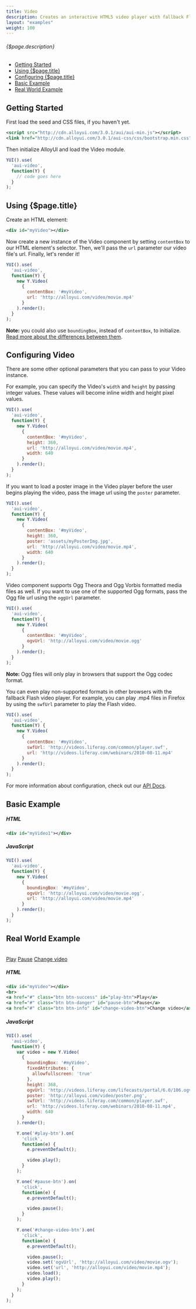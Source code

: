 ```yaml
---
title: Video
description: Creates an interactive HTML5 video player with fallback Flash video player.
layout: "examples"
weight: 100
---
```


###### {$page.description}

- [Getting Started](#1)
- [Using {$page.title}](#2)
- [Configuring {$page.title}](#3)
- [Basic Example](#4)
- [Real World Example](#5)

<article id="1">

## Getting Started

First load the seed and CSS files, if you haven't yet.

```xml
<script src="http://cdn.alloyui.com/3.0.1/aui/aui-min.js"></script>
<link href="http://cdn.alloyui.com/3.0.1/aui-css/css/bootstrap.min.css" rel="stylesheet"></link>
```

Then initialize AlloyUI and load the Video module.

```javascript
YUI().use(
  'aui-video',
  function(Y) {
    // code goes here
  }
);
```

</article>

<article id="2">

## Using {$page.title}

Create an HTML element:

```xml
<div id="myVideo"></div>
```

Now create a new instance of the Video component by setting `contentBox` to our HTML element's selector. Then, we'll pass the `url` parameter our video file's url. Finally, let's render it!

```javascript
YUI().use(
  'aui-video',
  function(Y) {
    new Y.Video(
      {
        contentBox: '#myVideo',
        url: 'http://alloyui.com/video/movie.mp4'
      }
    ).render();
  }
);
```

<div class="alert alert-info">
  <strong>Note:</strong> you could also use <code>boundingBox</code>, instead of <code>contentBox</code>, to initialize.<br>
  <a href="https://github.com/liferay/alloy-ui/wiki/FAQs">Read more about the differences between them</a>.
</div>

</article>

<article id="3">

## Configuring Video

There are some other optional parameters that you can pass to your Video instance.

For example, you can specify the Video's `width` and `height` by passing integer values. These values will become inline width and height pixel values.

```javascript
YUI().use(
  'aui-video',
  function(Y) {
    new Y.Video(
      {
        contentBox: '#myVideo',
        height: 360,
        url: 'http://alloyui.com/video/movie.mp4',
        width: 640
      }
    ).render();
  }
);
```

If you want to load a poster image in the Video player before the user begins playing the video, pass the image url using the `poster` parameter.

```javascript
YUI().use(
  'aui-video',
  function(Y) {
    new Y.Video(
      {
        contentBox: '#myVideo',
        height: 360,
        poster: 'assets/myPosterImg.jpg',
        url: 'http://alloyui.com/video/movie.mp4',
        width: 640
      }
    ).render();
  }
);
```

Video component supports Ogg Theora and Ogg Vorbis formatted media files as well. If you want to use one of the supported Ogg formats, pass the Ogg file url using the `oggUrl` parameter.

```javascript
YUI().use(
  'aui-video',
  function(Y) {
    new Y.Video(
      {
        contentBox: '#myVideo',
        ogvUrl: 'http://alloyui.com/video/movie.ogg'
      }
    ).render();
  }
);
```

<div class="alert alert-info">
  <strong>Note:</strong> Ogg files will only play in browsers that support the Ogg codec format.
</div>

You can even play non-supported formats in other browsers with the fallback Flash video player. For example, you can play .mp4 files in Firefox by using the `swfUrl` parameter to play the Flash video.

```javascript
YUI().use(
  'aui-video',
  function(Y) {
    new Y.Video(
      {
        contentBox: '#myVideo',
        swfUrl: 'http://videos.liferay.com/common/player.swf',
        url: 'http://videos.liferay.com/webinars/2010-08-11.mp4'
      }
    ).render();
  }
);
```

<div class="alert alert-success">
	For more information about configuration, check out our <a href="http://alloyui.com/api/modules/aui-tooltip.html" target="_blank">API Docs</a>.
</div>

</article>

<article id="4">

## Basic Example

<div id="myVideo1"></div>

<script type="text/javascript">
{literal}
YUI().use(
  'aui-video',
  function(Y) {
    new Y.Video(
      {
        boundingBox: '#myVideo1',
        ogvUrl: 'http://alloyui.com/video/movie.ogg',
        url: 'http://alloyui.com/video/movie.mp4'
      }
    ).render();
  }
);
{/literal}
</script>

##### HTML

```xml
<div id="myVideo1"></div>
```

##### JavaScript

```javascript
YUI().use(
  'aui-video',
  function(Y) {
    new Y.Video(
      {
        boundingBox: '#myVideo',
        ogvUrl: 'http://alloyui.com/video/movie.ogg',
        url: 'http://alloyui.com/video/movie.mp4'
      }
    ).render();
  }
);
```

</article>

<article id="5">

## Real World Example

<div id="myVideo2"></div>
<br>
<a href="#" class="btn btn-success" id="play-btn">Play</a>
<a href="#" class="btn btn-danger" id="pause-btn">Pause</a>
<a href="#" class="btn btn-info" id="change-video-btn">Change video</a>
<br>

<script type="text/javascript">
{literal}
YUI().use(
  'aui-video',
  function(Y) {
    var video = new Y.Video(
      {
        boundingBox: '#myVideo2',
        fixedAttributes: {
          allowfullscreen: 'true'
        },
        height: 368,
        ogvUrl: 'http://videos.liferay.com/lifecasts/portal/6.0/106.ogv',
        poster: 'http://alloyui.com/video/poster.png',
        swfUrl: 'http://videos.liferay.com/common/player.swf',
        url: 'http://videos.liferay.com/webinars/2010-08-11.mp4',
        width: 640
      }
    ).render();
    Y.one('#play-btn').on(
      'click',
      function(e) {
        e.preventDefault();
        video.play();
      }
    );
    Y.one('#pause-btn').on(
      'click',
      function(e) {
        e.preventDefault();
        video.pause();
      }
    );
    Y.one('#change-video-btn').on(
      'click',
      function(e) {
        e.preventDefault();
        video.pause();
        video.set('ogvUrl', 'http://alloyui.com/video/movie.ogv');
        video.set('url', 'http://alloyui.com/video/movie.mp4');
        video.load();
        video.play();
      }
    );
  }
);
{/literal}
</script>

##### HTML

```xml
<div id="myVideo"></div>
<br>
<a href="#" class="btn btn-success" id="play-btn">Play</a>
<a href="#" class="btn btn-danger" id="pause-btn">Pause</a>
<a href="#" class="btn btn-info" id="change-video-btn">Change video</a>
```

##### JavaScript

```javascript
YUI().use(
  'aui-video',
  function(Y) {
    var video = new Y.Video(
      {
        boundingBox: '#myVideo',
        fixedAttributes: {
          allowfullscreen: 'true'
        },
        height: 368,
        ogvUrl: 'http://videos.liferay.com/lifecasts/portal/6.0/106.ogv',
        poster: 'http://alloyui.com/video/poster.png',
        swfUrl: 'http://videos.liferay.com/common/player.swf',
        url: 'http://videos.liferay.com/webinars/2010-08-11.mp4',
        width: 640
      }
    ).render();

    Y.one('#play-btn').on(
      'click',
      function(e) {
        e.preventDefault();

        video.play();
      }
    );

    Y.one('#pause-btn').on(
      'click',
      function(e) {
        e.preventDefault();

        video.pause();
      }
    );

    Y.one('#change-video-btn').on(
      'click',
      function(e) {
        e.preventDefault();

        video.pause();
        video.set('ogvUrl', 'http://alloyui.com/video/movie.ogv');
        video.set('url', 'http://alloyui.com/video/movie.mp4');
        video.load();
        video.play();
      }
    );
  }
);
```

</article>